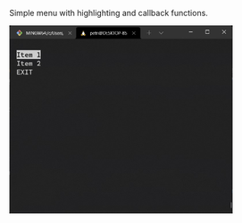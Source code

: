 Simple menu with highlighting and callback functions.

<img src="../pics/menu.jpg" alt="Your image title" width="400"/>

